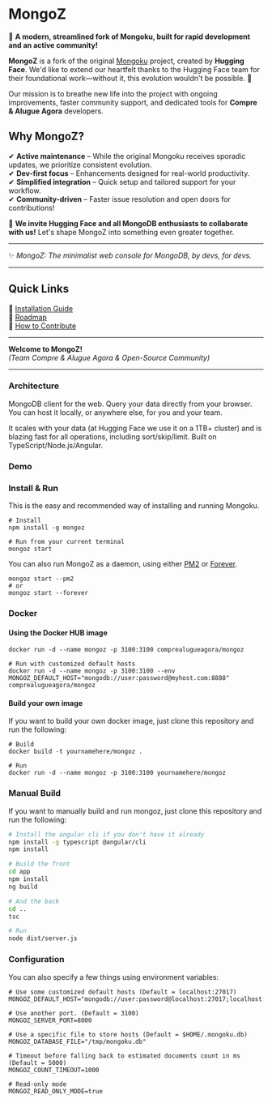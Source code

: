 # MongoZ  

🚀 **A modern, streamlined fork of Mongoku, built for rapid development and an active community!**  

**MongoZ** is a fork of the original [Mongoku](https://github.com/huggingface/Mongoku) project, created by **Hugging Face**. We'd like to extend our heartfelt thanks to the Hugging Face team for their foundational work—without it, this evolution wouldn't be possible. 🎉  

Our mission is to breathe new life into the project with ongoing improvements, faster community support, and dedicated tools for **Compre & Alugue Agora** developers.  

## Why MongoZ?  

✔ **Active maintenance** – While the original Mongoku receives sporadic updates, we prioritize consistent evolution.  
✔ **Dev-first focus** – Enhancements designed for real-world productivity.  
✔ **Simplified integration** – Quick setup and tailored support for your workflow.  
✔ **Community-driven** – Faster issue resolution and open doors for contributions!  

📢 **We invite Hugging Face and all MongoDB enthusiasts to collaborate with us!** Let's shape MongoZ into something even greater together.  

---

✨ *MongoZ: The minimalist web console for MongoDB, by devs, for devs.*  

---

## Quick Links  

🔹 [Installation Guide](#installation)  
🔹 [Roadmap](#roadmap)  
🔹 [How to Contribute](CONTRIBUTING.md)  

---

**Welcome to MongoZ!**  
*(Team Compre & Alugue Agora & Open-Source Community)*  

---

### Architecture

MongoDB client for the web. Query your data directly from your browser. You can host it locally,
or anywhere else, for you and your team.

It scales with your data (at Hugging Face we use it on a 1TB+ cluster) and is blazing fast for all
operations, including sort/skip/limit. Built on TypeScript/Node.js/Angular.

### Demo



### Install & Run

This is the easy and recommended way of installing and running Mongoku.

```
# Install
npm install -g mongoz

# Run from your current terminal
mongoz start
```

You can also run MongoZ as a daemon, using either [PM2](https://github.com/Unitech/pm2) or
[Forever](https://github.com/foreverjs/forever).

```
mongoz start --pm2
# or
mongoz start --forever
```

### Docker

#### Using the Docker HUB image

```
docker run -d --name mongoz -p 3100:3100 comprealugueagora/mongoz

# Run with customized default hosts
docker run -d --name mongoz -p 3100:3100 --env MONGOZ_DEFAULT_HOST="mongodb://user:password@myhost.com:8888" comprealugueagora/mongoz
```

#### Build your own image

If you want to build your own docker image, just clone this repository and run the following:

```
# Build
docker build -t yournamehere/mongoz .

# Run
docker run -d --name mongoz -p 3100:3100 yournamehere/mongoz
```

### Manual Build

If you want to manually build and run mongoz, just clone this repository and run the following:

```bash
# Install the angular cli if you don't have it already
npm install -g typescript @angular/cli
npm install

# Build the front
cd app
npm install
ng build

# And the back
cd ..
tsc

# Run
node dist/server.js
```

### Configuration

You can also specify a few things using environment variables:
```
# Use some customized default hosts (Default = localhost:27017)
MONGOZ_DEFAULT_HOST="mongodb://user:password@localhost:27017;localhost:27017"

# Use another port. (Default = 3100)
MONGOZ_SERVER_PORT=8000

# Use a specific file to store hosts (Default = $HOME/.mongoku.db)
MONGOZ_DATABASE_FILE="/tmp/mongoku.db"

# Timeout before falling back to estimated documents count in ms (Default = 5000)
MONGOZ_COUNT_TIMEOUT=1000

# Read-only mode
MONGOZ_READ_ONLY_MODE=true
```
